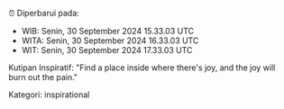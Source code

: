 ⏰ Diperbarui pada:
- WIB: Senin, 30 September 2024 15.33.03 UTC
- WITA: Senin, 30 September 2024 16.33.03 UTC
- WIT: Senin, 30 September 2024 17.33.03 UTC

Kutipan Inspiratif:
"Find a place inside where there's joy, and the joy will burn out the pain."


Kategori: inspirational

